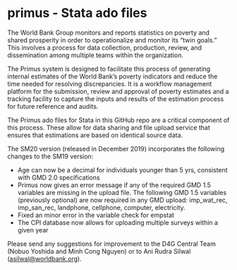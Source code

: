 # primus - Stata ado files
The World Bank Group monitors and reports statistics on poverty and shared prosperity in order to operationalize and monitor its “twin goals.” This involves a process for data collection, production, review, and dissemination among multiple teams within the organization. 

The Primus system is designed to facilitate this process of generating internal estimates of the World Bank’s poverty indicators and reduce the time needed for resolving discrepancies. It is a workflow management platform for the submission, review and approval of poverty estimates and a tracking facility to capture the inputs and results of the estimation process for future reference and audits.

The Primus ado files for Stata in this GitHub repo are a critical component of this process. These allow for data sharing and file upload service that ensures that estimations are based on identical source data. 

The SM20 version (released in December 2019) incorporates the following changes to the SM19 version: 

-	Age can now be a decimal for individuals younger than 5 yrs, consistent with GMD 2.0 specifications
-	Primus now gives an error message if any of the required GMD 1.5 variables are missing in the upload file. The following GMD 1.5 variables (previously optional) are now required in any GMD upload: imp_wat_rec, imp_san_rec, landphone, cellphone, computer, electricity.
-	Fixed an minor error in the variable check for empstat
-	The CPI database now allows for uploading multiple surveys within a given year

Please send any suggestions for improvement to the D4G Central Team (Nobuo Yoshida and Minh Cong Nguyen) or to Ani Rudra Silwal (asilwal@worldbank.org).
